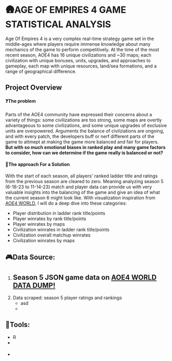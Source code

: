 # 🛖AGE OF EMPIRES 4 GAME STATISTICAL ANALYSIS

Age Of Empires 4 is a very complex real-time strategy game set in the middle-ages where players require immense knowledge about many mechanics of the game to perform competitively. At the time of the most recent season, AOE4 has 16 unique civilizations and ~30 maps; each civilization with unique bonuses, units, upgrades, and approaches to gameplay, each map with unique resources, land/sea formations, and a range of geographical difference. 

## Project Overview

#### ❓The problem
Parts of the AOE4 community have expressed their concerns about a variety of things: some civilizations are too strong, some maps are overtly advantageous to some civilizations, and some unique upgrades of exclusive units are overpowered. 
Arguments the balance of civilziations are ongoing, and with every patch, the developers buff or nerf different parts of the game to attmept at making the game more balanced and fair for players. **But with so much emotional biases in ranked play and many game factors to consider, how can we determine if the game really is balanced or not?**


#### 📝The approach For a Solution
With the start of each season, all players' ranked ladder title and ratings from the previous season are cleared to zero. Meaning analyzing season 5 (6-16-23 to 11-14-23) match and player data can provide us with very valuable insights into the balancing of the game and give an idea of what the current season 6 might look like. With visualization inspiration from [AOE4 WORLD](https://aoe4world.com/), I will do a deep dive into these categories:
- Player distribution in ladder rank title/points
- Player winrates by rank title/points
- Player winrates by maps
- Civilization winrates in ladder rank title/points
- Civilization overall matchup winrates
- Civilization winrates by maps


## 🎮Data Source:
1. Season 5 JSON game data on [AOE4 WORLD DATA DUMP!](https://aoe4world.com/dumps)   
   - 
2. Data scraped: season 5 player ratings and rankings
   - asd
   - 


## 🔨Tools:
- R
- 

#### 
- 
